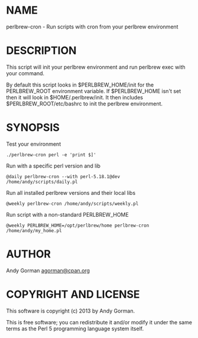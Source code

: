 # NAME

perlbrew-cron - Run scripts with cron from your perlbrew environment

# DESCRIPTION

This script will init your perlbrew environment and run perlbrew exec with
your command.

By default this script looks in $PERLBREW_HOME/init for the PERLBREW_ROOT
environment variable. If $PERLBREW_HOME isn't set then it will look in
$HOME/.perlbrew/init. It then includes $PERLBREW_ROOT/etc/bashrc to init the
perlbrew environment.

# SYNOPSIS

Test your environment
  
    ./perlbrew-cron perl -e 'print $]'

Run with a specific perl version and lib
  
    @daily perlbrew-cron --with perl-5.18.1@dev /home/andy/scripts/daily.pl
    
Run all installed perlbrew versions and their local libs
  
  	@weekly perlbrew-cron /home/andy/scripts/weekly.pl

Run script with a non-standard PERLBREW_HOME

	@weekly PERLBREW_HOME=/opt/perlbrew/home perlbrew-cron /home/andy/my_home.pl

# AUTHOR

Andy Gorman agorman@cpan.org

# COPYRIGHT AND LICENSE

This software is copyright (c) 2013 by Andy Gorman.

This is free software; you can redistribute it and/or modify it under the same
terms as the Perl 5 programming language system itself.